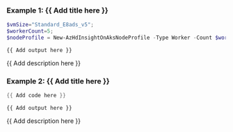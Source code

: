 ### Example 1: {{ Add title here }}
```powershell
$vmSize="Standard_E8ads_v5";
$workerCount=5;
$nodeProfile = New-AzHdInsightOnAksNodeProfile -Type Worker -Count $workerCount -VMSize $vmSize
```

```output
{{ Add output here }}
```

{{ Add description here }}

### Example 2: {{ Add title here }}
```powershell
{{ Add code here }}
```

```output
{{ Add output here }}
```

{{ Add description here }}


